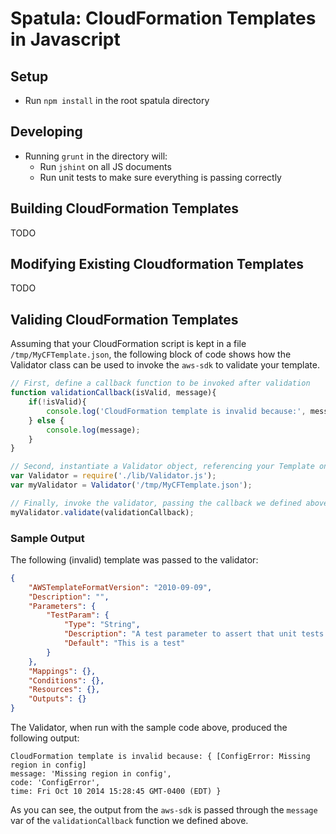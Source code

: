 # Spatula: CloudFormation Templates in Javascript

## Setup
+ Run `npm install` in the root spatula directory

## Developing
+ Running `grunt` in the directory will:
    - Run `jshint` on all JS documents
    - Run unit tests to make sure everything is passing correctly

## Building CloudFormation Templates
TODO

## Modifying Existing Cloudformation Templates
TODO

## Validing CloudFormation Templates
Assuming that your CloudFormation script is kept in a file `/tmp/MyCFTemplate.json`,
the following block of code shows how the Validator class can be used to invoke
the `aws-sdk` to validate your template.

```javascript
// First, define a callback function to be invoked after validation
function validationCallback(isValid, message){
    if(!isValid){
        console.log('CloudFormation template is invalid because:', message);
    } else {
        console.log(message);
    }
}

// Second, instantiate a Validator object, referencing your Template on the local filesystem
var Validator = require('./lib/Validator.js');
var myValidator = Validator('/tmp/MyCFTemplate.json');

// Finally, invoke the validator, passing the callback we defined above
myValidator.validate(validationCallback);
```

### Sample Output
The following (invalid) template was passed to the validator:

```json
{
    "AWSTemplateFormatVersion": "2010-09-09",
    "Description": "",
    "Parameters": {
        "TestParam": {
            "Type": "String",
            "Description": "A test parameter to assert that unit tests work correctly",
            "Default": "This is a test"
        }
    },
    "Mappings": {},
    "Conditions": {},
    "Resources": {},
    "Outputs": {}
}
```

The Validator, when run with the sample code above, produced the following output:

```
CloudFormation template is invalid because: { [ConfigError: Missing region in config]
message: 'Missing region in config',
code: 'ConfigError',
time: Fri Oct 10 2014 15:28:45 GMT-0400 (EDT) }
```

As you can see, the output from the `aws-sdk` is passed through the
`message` var of the `validationCallback` function we defined above.
